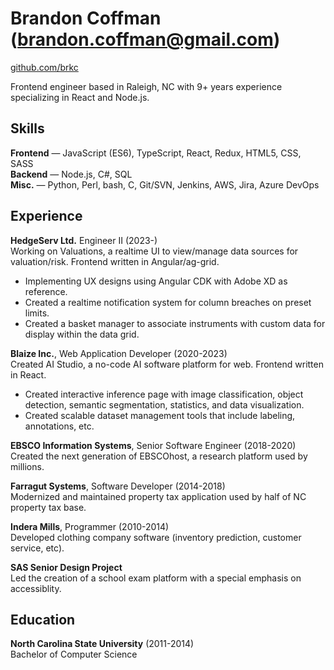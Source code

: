 # Brandon Coffman (<a href="mailto:brandon.coffman@gmail.com">brandon.coffman@gmail.com</a>)

[github.com/brkc](https://github.com/brkc)

Frontend engineer based in Raleigh, NC with 9+ years experience specializing in
React and Node.js.

## Skills

**Frontend** — JavaScript (ES6), TypeScript, React, Redux, HTML5, CSS, SASS<br>
**Backend** — Node.js, C#, SQL<br> **Misc.** — Python, Perl, bash, C, Git/SVN,
Jenkins, AWS, Jira, Azure DevOps<br>

## Experience

**HedgeServ Ltd.** Engineer II (2023-)<br> Working on Valuations, a realtime UI
to view/manage data sources for valuation/risk. Frontend written in
Angular/ag-grid.

- Implementing UX designs using Angular CDK with Adobe XD as reference.
- Created a realtime notification system for column breaches on preset limits.
- Created a basket manager to associate instruments with custom data for display
  within the data grid.

**Blaize Inc.**, Web Application Developer (2020-2023)<br> Created AI Studio, a
no-code AI software platform for web. Frontend written in React.

- Created interactive inference page with image classification, object
  detection, semantic segmentation, statistics, and data visualization.
- Created scalable dataset management tools that include labeling, annotations,
  etc.

**EBSCO Information Systems**, Senior Software Engineer (2018-2020)<br> Created
the next generation of EBSCOhost, a research platform used by millions.

**Farragut Systems**, Software Developer (2014-2018)<br> Modernized and
maintained property tax application used by half of NC property tax base.

**Indera Mills**, Programmer (2010-2014)<br> Developed clothing company software
(inventory prediction, customer service, etc).

**SAS Senior Design Project**<br> Led the creation of a school exam platform
with a special emphasis on accessiblity.

## Education

**North Carolina State University** (2011-2014)<br> Bachelor of Computer Science

<link href="style.css" rel="stylesheet">
